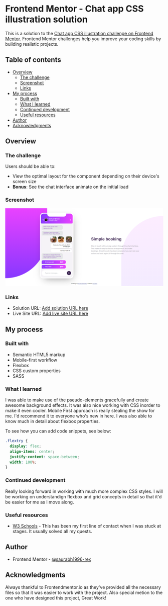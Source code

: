 # Frontend Mentor - Chat app CSS illustration solution

This is a solution to the [Chat app CSS illustration challenge on Frontend Mentor](https://www.frontendmentor.io/challenges/chat-app-css-illustration-O5auMkFqY). Frontend Mentor challenges help you improve your coding skills by building realistic projects.

## Table of contents

- [Overview](#overview)
  - [The challenge](#the-challenge)
  - [Screenshot](#screenshot)
  - [Links](#links)
- [My process](#my-process)
  - [Built with](#built-with)
  - [What I learned](#what-i-learned)
  - [Continued development](#continued-development)
  - [Useful resources](#useful-resources)
- [Author](#author)
- [Acknowledgments](#acknowledgments)

## Overview

### The challenge

Users should be able to:

- View the optimal layout for the component depending on their device's screen size
- **Bonus**: See the chat interface animate on the initial load

### Screenshot

![Screenshot of the Final Page](./images/screen.png)

### Links

- Solution URL: [Add solution URL here](https://your-solution-url.com)
- Live Site URL: [Add live site URL here](https://your-live-site-url.com)

## My process

### Built with

- Semantic HTML5 markup
- Mobile-first workflow
- Flexbox
- CSS custom properties
- SASS

### What I learned

I was able to make use of the pseudo-elements gracefully and create awesome background effects. It was also nice working with CSS inorder to make it even cooler. Mobile First approach is really stealing the show for me. I'd recommend it to everyone who's new in here. I was also able to know much in detail about flexbox properties.

To see how you can add code snippets, see below:

```css
.flextry {
  display: flex;
  align-items: center;
  justify-content: space-between;
  width: 100%;
}
```

### Continued development

Really looking forward in working with much more complex CSS styles. I will be working on understandign flexbox and grid concepts in detail so that it'd be easier for me as I move along.


### Useful resources

- [W3 Schools](https://www.w3schools.com/) - This has been my first line of contact when I was stuck at stages. It usually solved all my quests.


## Author

- Frontend Mentor - [@saurabh1996-rex](https://www.frontendmentor.io/profile/saurabh1996-rex)



## Acknowledgments

Always thankful to Frontendmentor.io as they've provided all the necessary files so that it was easier to work with the project. Also special metion to the one who have designed this project, Great Work! 
